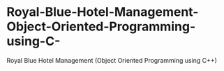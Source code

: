 # Royal-Blue-Hotel-Management-Object-Oriented-Programming-using-C-
Royal Blue Hotel Management (Object Oriented Programming using C++)
